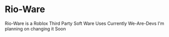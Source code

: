 # Rio-Ware
Rio-Ware is a Roblox Third Party Soft Ware Uses Currently We-Are-Devs I'm planning on changing it Soon
